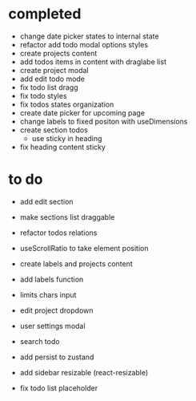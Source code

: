 # completed

- change date picker states to internal state
- refactor add todo modal options styles
- create projects content
- add todos items in content with draglabe list
- create project modal
- add edit todo mode
- fix todo list dragg
- fix todo styles
- fix todos states organization
- create date picker for upcoming page
- change labels to fixed positon with useDimensions
- create section todos
  - use sticky in heading
- fix heading content sticky

# to do

- add edit section
- make sections list draggable
- refactor todos relations
- useScrollRatio to take element position

- create labels and projects content
- add labels function
- limits chars input

- edit project dropdown
- user settings modal
- search todo

- add persist to zustand
- add sidebar resizable (react-resizable)
- fix todo list placeholder
